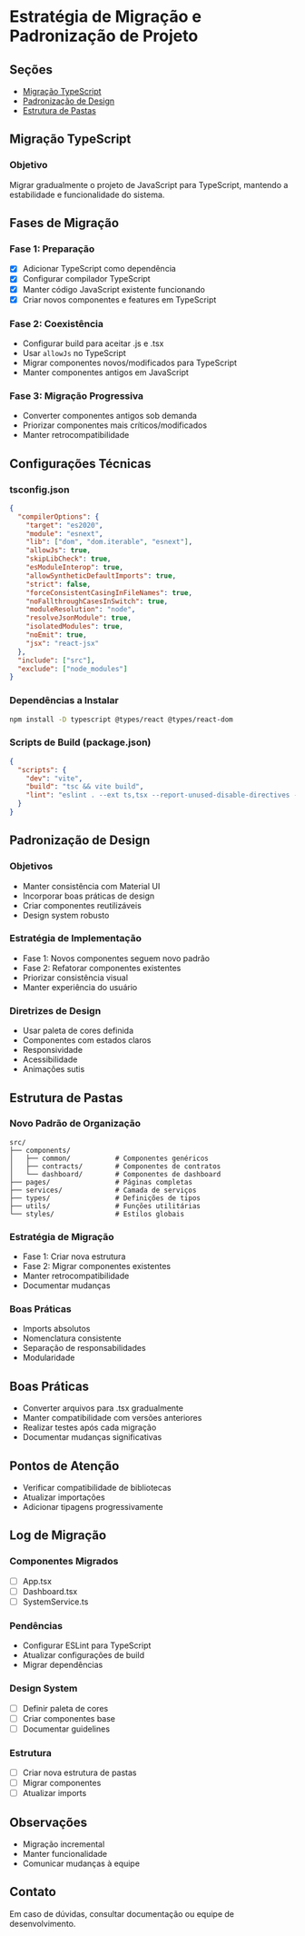 # Estratégia de Migração e Padronização de Projeto

## Seções
- [Migração TypeScript](#migração-typescript)
- [Padronização de Design](#padronização-de-design)
- [Estrutura de Pastas](#estrutura-de-pastas)

## Migração TypeScript

### Objetivo
Migrar gradualmente o projeto de JavaScript para TypeScript, mantendo a estabilidade e funcionalidade do sistema.

## Fases de Migração

### Fase 1: Preparação
- [x] Adicionar TypeScript como dependência
- [x] Configurar compilador TypeScript
- [x] Manter código JavaScript existente funcionando
- [x] Criar novos componentes e features em TypeScript

### Fase 2: Coexistência
- Configurar build para aceitar .js e .tsx
- Usar `allowJs` no TypeScript
- Migrar componentes novos/modificados para TypeScript
- Manter componentes antigos em JavaScript

### Fase 3: Migração Progressiva
- Converter componentes antigos sob demanda
- Priorizar componentes mais críticos/modificados
- Manter retrocompatibilidade

## Configurações Técnicas

### tsconfig.json
```json
{
  "compilerOptions": {
    "target": "es2020",
    "module": "esnext",
    "lib": ["dom", "dom.iterable", "esnext"],
    "allowJs": true,
    "skipLibCheck": true,
    "esModuleInterop": true,
    "allowSyntheticDefaultImports": true,
    "strict": false,
    "forceConsistentCasingInFileNames": true,
    "noFallthroughCasesInSwitch": true,
    "moduleResolution": "node",
    "resolveJsonModule": true,
    "isolatedModules": true,
    "noEmit": true,
    "jsx": "react-jsx"
  },
  "include": ["src"],
  "exclude": ["node_modules"]
}
```

### Dependências a Instalar
```bash
npm install -D typescript @types/react @types/react-dom
```

### Scripts de Build (package.json)
```json
{
  "scripts": {
    "dev": "vite",
    "build": "tsc && vite build",
    "lint": "eslint . --ext ts,tsx --report-unused-disable-directives --max-warnings 0"
  }
}
```

## Padronização de Design

### Objetivos
- Manter consistência com Material UI
- Incorporar boas práticas de design
- Criar componentes reutilizáveis
- Design system robusto

### Estratégia de Implementação
- Fase 1: Novos componentes seguem novo padrão
- Fase 2: Refatorar componentes existentes
- Priorizar consistência visual
- Manter experiência do usuário

### Diretrizes de Design
- Usar paleta de cores definida
- Componentes com estados claros
- Responsividade
- Acessibilidade
- Animações sutis

## Estrutura de Pastas

### Novo Padrão de Organização
```
src/
├── components/
│   ├── common/           # Componentes genéricos
│   ├── contracts/        # Componentes de contratos
│   └── dashboard/        # Componentes de dashboard
├── pages/                # Páginas completas
├── services/             # Camada de serviços
├── types/                # Definições de tipos
├── utils/                # Funções utilitárias
└── styles/               # Estilos globais
```

### Estratégia de Migração
- Fase 1: Criar nova estrutura
- Fase 2: Migrar componentes existentes
- Manter retrocompatibilidade
- Documentar mudanças

### Boas Práticas
- Imports absolutos
- Nomenclatura consistente
- Separação de responsabilidades
- Modularidade

## Boas Práticas
- Converter arquivos para .tsx gradualmente
- Manter compatibilidade com versões anteriores
- Realizar testes após cada migração
- Documentar mudanças significativas

## Pontos de Atenção
- Verificar compatibilidade de bibliotecas
- Atualizar importações
- Adicionar tipagens progressivamente

## Log de Migração

### Componentes Migrados
- [ ] App.tsx
- [ ] Dashboard.tsx
- [ ] SystemService.ts

### Pendências
- Configurar ESLint para TypeScript
- Atualizar configurações de build
- Migrar dependências

### Design System
- [ ] Definir paleta de cores
- [ ] Criar componentes base
- [ ] Documentar guidelines

### Estrutura
- [ ] Criar nova estrutura de pastas
- [ ] Migrar componentes
- [ ] Atualizar imports

## Observações
- Migração incremental
- Manter funcionalidade
- Comunicar mudanças à equipe

## Contato
Em caso de dúvidas, consultar documentação ou equipe de desenvolvimento.
